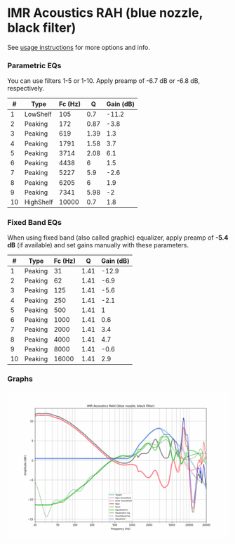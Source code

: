 # IMR Acoustics RAH (blue nozzle, black filter)
See [usage instructions](https://github.com/jaakkopasanen/AutoEq#usage) for more options and info.

### Parametric EQs
You can use filters 1-5 or 1-10. Apply preamp of -6.7 dB or -6.8 dB, respectively.

|   # | Type      |   Fc (Hz) |    Q |   Gain (dB) |
|-----|-----------|-----------|------|-------------|
|   1 | LowShelf  |       105 | 0.7  |       -11.2 |
|   2 | Peaking   |       172 | 0.87 |        -3.8 |
|   3 | Peaking   |       619 | 1.39 |         1.3 |
|   4 | Peaking   |      1791 | 1.58 |         3.7 |
|   5 | Peaking   |      3714 | 2.08 |         6.1 |
|   6 | Peaking   |      4438 | 6    |         1.5 |
|   7 | Peaking   |      5227 | 5.9  |        -2.6 |
|   8 | Peaking   |      6205 | 6    |         1.9 |
|   9 | Peaking   |      7341 | 5.98 |        -2   |
|  10 | HighShelf |     10000 | 0.7  |         1.8 |

### Fixed Band EQs
When using fixed band (also called graphic) equalizer, apply preamp of **-5.4 dB** (if available) and set gains manually with these parameters.

|   # | Type    |   Fc (Hz) |    Q |   Gain (dB) |
|-----|---------|-----------|------|-------------|
|   1 | Peaking |        31 | 1.41 |       -12.9 |
|   2 | Peaking |        62 | 1.41 |        -6.9 |
|   3 | Peaking |       125 | 1.41 |        -5.6 |
|   4 | Peaking |       250 | 1.41 |        -2.1 |
|   5 | Peaking |       500 | 1.41 |         1   |
|   6 | Peaking |      1000 | 1.41 |         0.6 |
|   7 | Peaking |      2000 | 1.41 |         3.4 |
|   8 | Peaking |      4000 | 1.41 |         4.7 |
|   9 | Peaking |      8000 | 1.41 |        -0.6 |
|  10 | Peaking |     16000 | 1.41 |         2.9 |

### Graphs
![](./IMR%20Acoustics%20RAH%20(blue%20nozzle,%20black%20filter).png)
